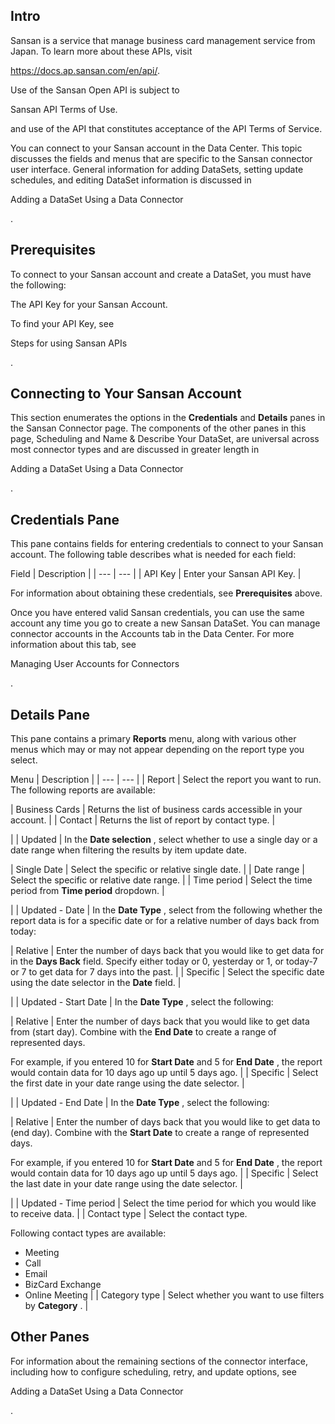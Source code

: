 

Intro
-------

Sansan is a service that manage business card management service from Japan. To learn more about these APIs, visit

https://docs.ap.sansan.com/en/api/.

Use of the Sansan Open API is subject to

Sansan API Terms of Use.

and use of the API that constitutes acceptance of the API Terms of Service.


 You can connect to your Sansan account in the Data Center. This topic discusses the fields and menus that are specific to the Sansan connector user interface. General information for adding DataSets, setting update schedules, and editing DataSet information is discussed in

Adding a DataSet Using a Data Connector

.


 Prerequisites
---------------

To connect to your Sansan account and create a DataSet, you must have the following:

 The API Key for your Sansan Account.

To find your API Key, see

Steps for using Sansan APIs

.


 Connecting to Your Sansan Account
-----------------------------------

This section enumerates the options in the
 **Credentials**
 and
 **Details**
 panes in the Sansan Connector page. The components of the other panes in this page, Scheduling and Name & Describe Your DataSet, are universal across most connector types and are discussed in greater length in

Adding a DataSet Using a Data Connector

.


 Credentials Pane
------------------

This pane contains fields for entering credentials to connect to your Sansan account. The following table describes what is needed for each field:


 Field
  |
 Description
  |
| --- | --- |
|
 API Key
  |
 Enter your Sansan API Key.
  |

For information about obtaining these credentials, see
 **Prerequisites**
 above.


 Once you have entered valid Sansan credentials, you can use the same account any time you go to create a new Sansan DataSet. You can manage connector accounts in the Accounts tab in the Data Center. For more information about this tab, see

Managing User Accounts for Connectors

.


 Details Pane
--------------

This pane contains a primary
 **Reports**
 menu, along with various other menus which may or may not appear depending on the report type you select.


 Menu
  |
 Description
  |
| --- | --- |
|
 Report
  |
 Select the report you want to run. The following reports are available:


|
 Business Cards
  |
 Returns the list of business cards accessible in your account.
  |
|
 Contact
  |
 Returns the list of report by contact type.
  |

|
|
 Updated
  |
 In the
 **Date selection**
 , select whether to use a single day or a date range when filtering the results by item update date.


|
 Single Date
  |
 Select the specific or relative single date.
  |
|
 Date range
  |
 Select the specific or relative date range.
  |
|
 Time period
  |
 Select the time period from
 **Time period**
 dropdown.
  |

|
|
 Updated - Date
  |
 In the
 **Date Type**
 , select from the following whether the report data is for a specific date or for a relative number of days back from today:


|
 Relative
  |
 Enter the number of days back that you would like to get data for in the
 **Days Back**
 field. Specify either today or 0, yesterday or 1, or today-7 or 7 to get data for 7 days into the past.
  |
|
 Specific
  |
 Select the specific date using the date selector in the
 **Date**
 field.
  |

|
|
 Updated - Start Date
  |
 In the
 **Date Type**
 , select the following:


|
 Relative
  |
 Enter the number of days back that you would like to get data from (start day). Combine with the
 **End Date**
 to create a range of represented days.

For example, if you entered 10 for
 **Start Date**
 and 5 for
 **End Date**
 , the report would contain data for 10 days ago up until 5 days ago.
  |
|
 Specific
  |
 Select the first date in your date range using the date selector.
  |

|
|
 Updated - End Date
  |
 In the
 **Date Type**
 , select the following:


|
 Relative
  |
 Enter the number of days back that you would like to get data to (end day). Combine with the
 **Start Date**
 to create a range of represented days.

For example, if you entered 10 for
 **Start Date**
 and 5 for
 **End Date**
 , the report would contain data for 10 days ago up until 5 days ago.
  |
|
 Specific
  |
 Select the last date in your date range using the date selector.
  |

|
|
 Updated - Time period
  |
 Select the time period for which you would like to receive data.
  |
|
 Contact type
  |
 Select the contact type.


 Following contact types are available:
 * Meeting
* Call
* Email
* BizCard Exchange
* Online Meeting
 |
|
 Category type
  |
 Select whether you want to use filters by
 **Category**
 .
  |

Other Panes
-------------

For information about the remaining sections of the connector interface, including how to configure scheduling, retry, and update options, see

Adding a DataSet Using a Data Connector

.

